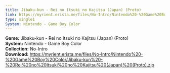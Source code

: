 ```yaml
---
title: Jibaku-kun - Rei no Itsuki no Kajitsu (Japan) (Proto)
link: https://myrient.erista.me/files/No-Intro/Nintendo%20-%20Game%20Boy%20Color/Jibaku-kun%20-%20Rei%20no%20Itsuki%20no%20Kajitsu%20(Japan)%20(Proto).zip
type: single1
System: Nintendo - Game Boy Color
---
```

<b>Game:</b> Jibaku-kun - Rei no Itsuki no Kajitsu (Japan) (Proto)<br>
<b>System:</b> Nintendo - Game Boy Color<br>
<b>Collection:</b> No-Intro<br>
<b>Download:</b> https://myrient.erista.me/files/No-Intro/Nintendo%20-%20Game%20Boy%20Color/Jibaku-kun%20-%20Rei%20no%20Itsuki%20no%20Kajitsu%20(Japan)%20(Proto).zip